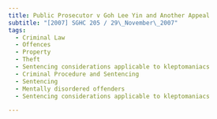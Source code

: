 ```yaml
---
title: Public Prosecutor v Goh Lee Yin and Another Appeal
subtitle: "[2007] SGHC 205 / 29\_November\_2007"
tags:
  - Criminal Law
  - Offences
  - Property
  - Theft
  - Sentencing considerations applicable to kleptomaniacs
  - Criminal Procedure and Sentencing
  - Sentencing
  - Mentally disordered offenders
  - Sentencing considerations applicable to kleptomaniacs

---
```


